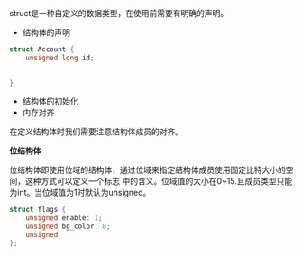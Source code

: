 struct是一种自定义的数据类型，在使用前需要有明确的声明。

* 结构体的声明

```c
struct Account {
    unsigned long id;
    
    
}

```

* 结构体的初始化
* 内存对齐

在定义结构体时我们需要注意结构体成员的对齐。

**位结构体**

位结构体即使用位域的结构体，通过位域来指定结构体成员使用固定比特大小的空间，这种方式可以定义一个标志
中的含义。位域值的大小在0~15.且成员类型只能为int。当位域值为1时默认为unsigned。

```c
struct flags {
    unsigned enable: 1;
    unsigned bg_color: 8;
    unsigned 
};
```
